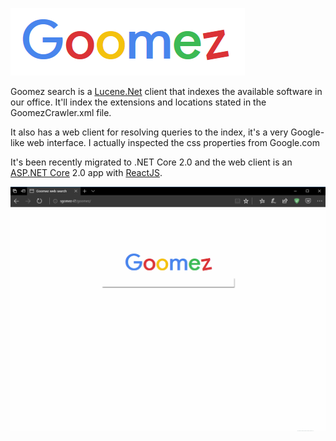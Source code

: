 ![](images/GoomezLogo.png?raw=true)

Goomez search is a [Lucene.Net](http://lucenenet.apache.org/) client that indexes the available software in our office. It'll index the extensions and locations stated in the GoomezCrawler.xml file.

It also has a web client for resolving queries to the index, it's a very Google-like web interface. I actually inspected the css properties from Google.com

It's been recently migrated to .NET Core 2.0 and the web client is an [ASP.NET Core](https://docs.microsoft.com/en-us/aspnet/core/) 2.0 app with [ReactJS](https://reactjs.org/).

![](images/Goomez.gif?raw=true)